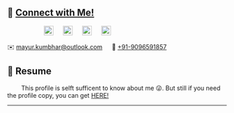 ## 📇 [Connect with Me!](#contact)
&emsp;&emsp;&emsp;&emsp;&emsp;&emsp;<a href="https://www.linkedin.com/in/mayurkumbhar/"><img align="auto" alt="Mayur's LinkdeIN" width="22px" src="https://cdn.jsdelivr.net/npm/simple-icons@v3/icons/linkedin.svg"></a> &emsp;
<a href="https://www.github.com/themayurkumbhar/"><img align="auto" alt="Mayur's Github" width="22px" src="https://cdn.jsdelivr.net/npm/simple-icons@v3/icons/github.svg"></a> &emsp;
<a href="https://twitter.com/themayurkumbhar"><img align="auto" alt="Mayur's' Twitter" width="22px" src="https://cdn.jsdelivr.net/npm/simple-icons@v3/icons/twitter.svg"></a> &emsp;
<a href="https://www.instagram.com/themayurkumbhar/"><img align="auto" alt="Mayur's Instagram" width="22px" src="https://cdn.jsdelivr.net/npm/simple-icons@v3/icons/instagram.svg"></a>


✉️ [mayur.kumbhar@outlook.com](mailto:mayur.kumbhar@outlook.com) &emsp; 📱 [+91-9096591857](tel:+919096591857)

## 📄 Resume

&emsp;&emsp; This profile is selft sufficent to know about me 😜. But still if you need the profile copy, you can get [HERE!]()

---